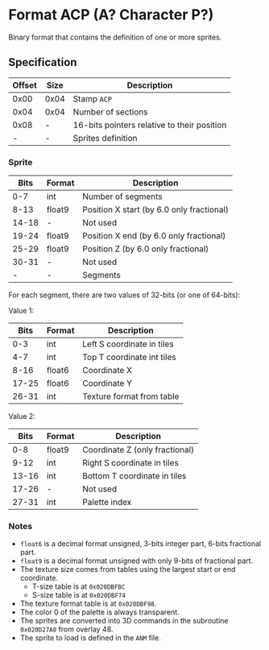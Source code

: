 # Format ACP (A? Character P?)

Binary format that contains the definition of one or more sprites.

## Specification

| Offset | Size | Description                                 |
| ------ | ---- | ------------------------------------------- |
| 0x00   | 0x04 | Stamp `ACP `                                |
| 0x04   | 0x04 | Number of sections                          |
| 0x08   | -    | 16-bits pointers relative to their position |
| -      | -    | Sprites definition                          |

### Sprite

| Bits  | Format | Description                               |
| ----- | ------ | ----------------------------------------- |
| 0-7   | int    | Number of segments                        |
| 8-13  | float9 | Position X start (by 6.0 only fractional) |
| 14-18 | -      | Not used                                  |
| 19-24 | float9 | Position X end (by 6.0 only fractional)   |
| 25-29 | float9 | Position Z (by 6.0 only fractional)       |
| 30-31 | -      | Not used                                  |
| -     | -      | Segments                                  |

For each segment, there are two values of 32-bits (or one of 64-bits):

Value 1:

| Bits  | Format | Description                |
| ----- | ------ | -------------------------- |
| 0-3   | int    | Left S coordinate in tiles |
| 4-7   | int    | Top T coordinate int tiles |
| 8-16  | float6 | Coordinate X               |
| 17-25 | float6 | Coordinate Y               |
| 26-31 | int    | Texture format from table  |

Value 2:

| Bits  | Format | Description                    |
| ----- | ------ | ------------------------------ |
| 0-8   | float9 | Coordinate Z (only fractional) |
| 9-12  | int    | Right S coordinate in tiles    |
| 13-16 | int    | Bottom T coordinate in tiles   |
| 17-26 | -      | Not used                       |
| 27-31 | int    | Palette index                  |

### Notes

- `float6` is a decimal format unsigned, 3-bits integer part, 6-bits fractional
  part.
- `float9` is a decimal format unsigned with only 9-bits of fractional part.
- The texture size comes from tables using the largest start or end coordinate.
  - T-size table is at `0x020DBFBC`
  - S-size table is at `0x020DBF74`
- The texture format table is at `0x020DBF98`.
- The color 0 of the palette is always transparent.
- The sprites are converted into 3D commands in the subroutine `0x020D27A0` from
  overlay 48.
- The sprite to load is defined in the `ANM` file.

